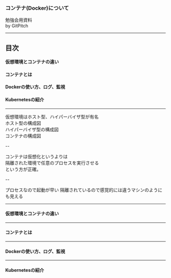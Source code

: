 ### コンテナ(Docker)について

勉強会用資料  
by GitPitch

---
## 目次
#### 仮想環境とコンテナの違い
#### コンテナとは
#### Dockerの使い方、ログ、監視
#### Kubernetesの紹介
---

仮想環境はホスト型、ハイパーバイザ型が有名  
ホスト型の構成図  
ハイパーバイザ型の構成図  
コンテナの構成図  

--

コンテナは仮想化というよりは  
隔離された環境で任意のプロセスを実行させる  
という方が正確。

--

プロセスなので起動が早い
隔離されているので感覚的には違うマシンのようにも見える

---
#### 仮想環境とコンテナの違い




---
#### コンテナとは



---
#### Dockerの使い方、ログ、監視

---
#### Kubernetesの紹介
